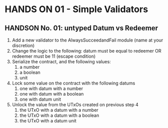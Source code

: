 # HANDS ON 01 - Simple Validators

## HANDSON No. 01:  untyped Datum vs Redeemer

1. Add a new validator to the AlwaysSucceedandFail module (name at your discretion)
2. Change the logic to the following:
    datum must be equal to redeemer OR
    redeemer must be 11 (escape condition)
3. Serialize the contract, and the following values:
   1. a number
   2. a boolean
   3. unit 
4. Lock some value on the contract with the following datums
   1. one with datum with a number
   2. one with datum with a boolean
   3. one with datum unit
5. Unlock the value from the UTxOs created on previous step 4
   1. the UTxO with a datum with a number
   2. the UTxO with a datum with a boolean
   3. the UTxO with a datum unit
